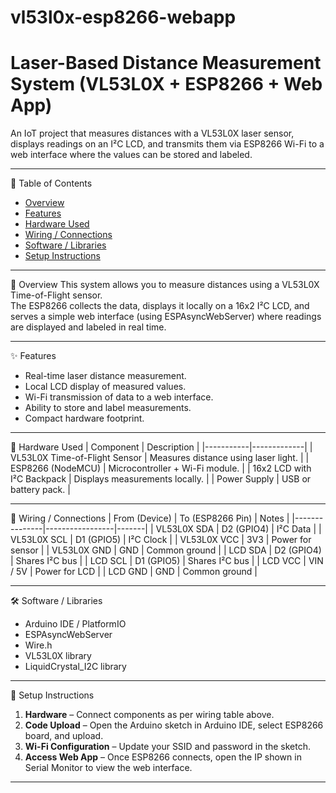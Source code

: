 # vl53l0x-esp8266-webapp
# Laser-Based Distance Measurement System (VL53L0X + ESP8266 + Web App)

An IoT project that measures distances with a VL53L0X laser sensor, displays readings on an I²C LCD, and transmits them via ESP8266 Wi-Fi to a web interface where the values can be stored and labeled.

---

 📖 Table of Contents
- [Overview](#overview)
- [Features](#features)
- [Hardware Used](#hardware-used)
- [Wiring / Connections](#wiring--connections)
- [Software / Libraries](#software--libraries)
- [Setup Instructions](#setup-instructions)

---

📝 Overview
This system allows you to measure distances using a VL53L0X Time-of-Flight sensor.  
The ESP8266 collects the data, displays it locally on a 16x2 I²C LCD, and serves a simple web interface (using ESPAsyncWebServer) where readings are displayed and labeled in real time.

---

✨ Features
- Real-time laser distance measurement.
- Local LCD display of measured values.
- Wi-Fi transmission of data to a web interface.
- Ability to store and label measurements.
- Compact hardware footprint.

---

 🔧 Hardware Used
| Component | Description |
|-----------|-------------|
| VL53L0X Time-of-Flight Sensor | Measures distance using laser light. |
| ESP8266 (NodeMCU) | Microcontroller + Wi-Fi module. |
| 16x2 LCD with I²C Backpack | Displays measurements locally. |
| Power Supply | USB or battery pack. |

---

🔌 Wiring / Connections
| From (Device) | To (ESP8266 Pin) | Notes |
|---------------|-----------------|-------|
| VL53L0X SDA | D2 (GPIO4) | I²C Data |
| VL53L0X SCL | D1 (GPIO5) | I²C Clock |
| VL53L0X VCC | 3V3 | Power for sensor |
| VL53L0X GND | GND | Common ground |
| LCD SDA | D2 (GPIO4) | Shares I²C bus |
| LCD SCL | D1 (GPIO5) | Shares I²C bus |
| LCD VCC | VIN / 5V | Power for LCD |
| LCD GND | GND | Common ground |

---

🛠 Software / Libraries
- Arduino IDE / PlatformIO
- ESPAsyncWebServer
- Wire.h
- VL53L0X library
- LiquidCrystal_I2C library

---

🚀 Setup Instructions
1. **Hardware** – Connect components as per wiring table above.
2. **Code Upload** – Open the Arduino sketch in Arduino IDE, select ESP8266 board, and upload.
3. **Wi-Fi Configuration** – Update your SSID and password in the sketch.
4. **Access Web App** – Once ESP8266 connects, open the IP shown in Serial Monitor to view the web interface.

---






